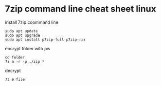 # 7zip command line cheat sheet linux

install 7zip coommand line
```console
sudo apt update
sudo apt upgrade
sudo apt install p7zip-full p7zip-rar
```
encrypt folder with pw
```console
cd folder
7z a -r -p ./zip *
```
decrypt
```console
7z e file
```
